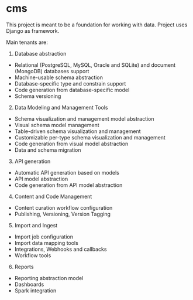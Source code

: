 # cms

This project is meant to be a foundation for working with data. Project uses Django as framework.

Main tenants are:

1. Database abstraction
 * Relational (PostgreSQL, MySQL, Oracle and SQLite) and document (MongoDB) databases support
 * Machine-usable schema abstraction
 * Database-specific type and constrain support
 * Code generation from database-specific model
 * Schema versioning
2. Data Modeling and Management Tools
 * Schema visualization and management model abstraction
 * Visual schema model management 
 * Table-driven schema visualization and management
 * Customizable per-type schema visualization and management 
 * Code generation from visual model abstraction
 * Data and schema migration
3. API generation
 * Automatic API generation based on models
 * API model abstraction
 * Code generation from API model abstraction
4. Content and Code Management
 * Content curation workflow configuration
 * Publishing, Versioning, Version Tagging
5. Import and Ingest
 * Import job configuration
 * Import data mapping tools
 * Integrations, Webhooks and callbacks
 * Workflow tools
6. Reports
 * Reporting abstraction model
 * Dashboards
 * Spark integration
